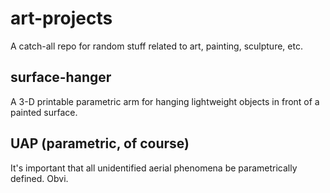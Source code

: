 # art-projects

A catch-all repo for random stuff related to art, painting, sculpture, etc.

## surface-hanger

A 3-D printable parametric arm for hanging lightweight objects in front of a painted surface.


## UAP (parametric, of course)

It's important that all unidentified aerial phenomena be parametrically defined. Obvi.
